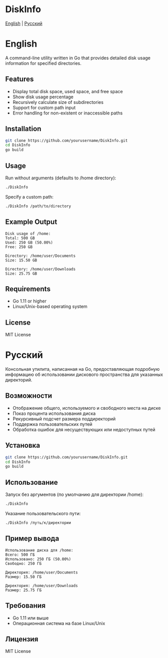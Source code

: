 # DiskInfo

[English](#english) | [Русский](#russian)

# <a name="english"></a>English

A command-line utility written in Go that provides detailed disk usage information for specified directories.

## Features

- Display total disk space, used space, and free space
- Show disk usage percentage
- Recursively calculate size of subdirectories
- Support for custom path input
- Error handling for non-existent or inaccessible paths

## Installation

```bash
git clone https://github.com/yourusername/DiskInfo.git
cd DiskInfo
go build
```

## Usage

Run without arguments (defaults to /home directory):
```bash
./DiskInfo
```

Specify a custom path:
```bash
./DiskInfo /path/to/directory
```

## Example Output

```
Disk usage of /home:
Total: 500 GB
Used: 250 GB (50.00%)
Free: 250 GB

Directory: /home/user/Documents
Size: 15.50 GB

Directory: /home/user/Downloads
Size: 25.75 GB
```

## Requirements

- Go 1.11 or higher
- Linux/Unix-based operating system

## License

MIT License

# <a name="russian"></a>Русский

Консольная утилита, написанная на Go, предоставляющая подробную информацию об использовании дискового пространства для указанных директорий.

## Возможности

- Отображение общего, используемого и свободного места на диске
- Показ процента использования диска
- Рекурсивный подсчет размера поддиректорий
- Поддержка пользовательских путей
- Обработка ошибок для несуществующих или недоступных путей

## Установка

```bash
git clone https://github.com/yourusername/DiskInfo.git
cd DiskInfo
go build
```

## Использование

Запуск без аргументов (по умолчанию для директории /home):
```bash
./DiskInfo
```

Указание пользовательского пути:
```bash
./DiskInfo /путь/к/директории
```

## Пример вывода

```
Использование диска для /home:
Всего: 500 ГБ
Использовано: 250 ГБ (50.00%)
Свободно: 250 ГБ

Директория: /home/user/Documents
Размер: 15.50 ГБ

Директория: /home/user/Downloads
Размер: 25.75 ГБ
```

## Требования

- Go 1.11 или выше
- Операционная система на базе Linux/Unix

## Лицензия

MIT License